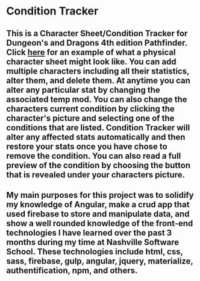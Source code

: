 # Condition Tracker

## This is a Character Sheet/Condition Tracker for Dungeon's and Dragons 4th edition Pathfinder. Click [here](http://www.rolroyce.com/descargas/PFRPGCS.pdf) for an example of what a physical character sheet might look like. You can add multiple characters including all their statistics, alter them, and delete them. At anytime you can alter any particular stat by changing the associated temp mod. You can also change the characters current condition by clicking the character's picture and selecting one of the conditions that are listed. Condition Tracker will alter any affected stats automatically and then restore your stats once you have chose to remove the condition. You can also read a full preview of the condition by choosing the button that is revealed under your characters picture.

## My main purposes for this project was to solidify my knowledge of Angular, make a crud app that used firebase to store and manipulate data, and show a well rounded knowledge of the front-end technologies I have learned over the past 3 months during my time at Nashville Software School. These technologies include html, css, sass, firebase, gulp, angular, jquery, materialize, authentification, npm, and others.
